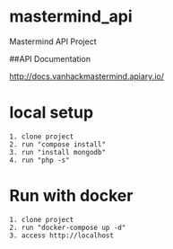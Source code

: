 # mastermind_api
Mastermind API Project

##API Documentation

http://docs.vanhackmastermind.apiary.io/

# local setup
```
1. clone project
2. run "compose install"
3. run "install mongodb"
4. run "php -s"
```

# Run with docker
```
1. clone project
2. run "docker-compose up -d"
3. access http://localhost
```
